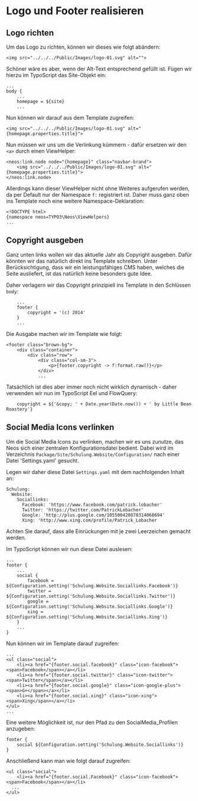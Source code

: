 # Logo und Footer realisieren

## Logo richten

Um das Logo zu richten, können wir dieses wie folgt abändern:

```
<img src="../../../Public/Images/logo-01.svg" alt="">
```

Schöner wäre es aber, wenn der Alt-Text entsprechend gefüllt ist. Fügen wir hierzu im TypoScript das Site-Objekt ein:

```
...
body {
	...
	homepage = ${site}
	...
```

Nun können wir darauf aus dem Template zugreifen:

```
<img src="../../../Public/Images/logo-01.svg" alt="{homepage.properties.title}">
```

Nun müssen wir uns um die Verlinkung kümmern - dafür ersetzen wir den `<a>` durch einen ViewHelper:

```
<neos:link.node node="{homepage}" class="navbar-brand">
    <img src="../../../Public/Images/logo-01.svg" alt="{homepage.properties.title}">
</neos:link.node>
```

Allerdings kann dieser ViewHelper nicht ohne Weiteres aufgerufen werden, da per Default nur der Namespace `f:` registriert ist. Daher muss ganz oben ins Template noch eine weitere Namespace-Deklaration:

```
<!DOCTYPE html>
{namespace neos=TYPO3\Neos\ViewHelpers}
...
```

## Copyright ausgeben

Ganz unten links wollen wir das aktuelle Jahr als Copyright ausgeben. Dafür könnten wir das natürlich direkt ins Template schreiben. Unter Berücksichtigung, dass wir ein leistungsfähiges CMS haben, welches die Seite ausliefert, ist das natürlich keine besonders gute Idee.

Daher verlagern wir das Copyright prinzipiell ins Template in den Schlüssen `body`:

```
	...
	footer {
		copyright = '(c) 2014'
	}
	...
```

Die Ausgabe machen wir im Template wie folgt:

```
<footer class="brown-bg">
	<div class="container">
		<div class="row">
			<div class="col-sm-3">
				<p>{footer.copyright -> f:format.raw()}</p>
			</div>
			...
```

Tatsächlich ist dies aber immer noch nicht wirklich dynamisch - daher verwenden wir nun im TypoScript Eel und FlowQuery:

```
	copyright = ${'&copy; ' + Date.year(Date.now()) + ' by Little Bean Roastery'}
```


## Social Media Icons verlinken

Um die Social Media Icons zu verlinken, machen wir es uns zunutze, das Neos sich einer zentralen Konfigurationsdatei bedient. Dabei wird im Verzeichnis `Package/Site/Schulung.Website/Configuration/` nach einer Datei 'Settings.yaml' gesucht.

Legen wir daher diese Datei `Settings.yaml` mit dem nachfolgenden Inhalt an:

```
Schulung:
  Website:
    Sociallinks:
      Facebook: 'https://www.facebook.com/patrick.lobacher'
      Twitter: 'https://twitter.com/PatrickLobacher'
      Google: 'http://plus.google.com/105500420878314068694'
      Xing: 'http://www.xing.com/profile/Patrick_Lobacher
```

Achten Sie darauf, dass alle Einrückungen mit je zwei Leerzeichen gemacht werden.

Im TypoScript können wir nun diese Datei auslesen:

```
...
footer {
	...
	social {
        facebook = ${Configuration.setting('Schulung.Website.Sociallinks.Facebook')}
        twitter = ${Configuration.setting('Schulung.Website.Sociallinks.Twitter')}
        google = ${Configuration.setting('Schulung.Website.Sociallinks.Google')}
        xing = ${Configuration.setting('Schulung.Website.Sociallinks.Xing')}
    }
    ...
}

```

Nun können wir im Template darauf zugreifen:

```
...
<ul class="social">
	<li><a href="{footer.social.facebook}" class="icon-facebook"><span>Facebook</span></a></li>
	<li><a href="{footer.social.twitter}" class="icon-twitter"><span>Twitter</span></a></li>
	<li><a href="{footer.social.google}" class="icon-google-plus"><span>G+</span></a></li>
	<li><a href="{footer.social.xing}" class="icon-xing"><span>Xing</span></a></li>
</ul>
...
```


Eine weitere Möglichkeit ist, nur den Pfad zu den SocialMedia_Profilen anzugeben:

```
footer {
	social ${Configuration.setting('Schulung.Website.Sociallinks')}
}
```

Anschließend kann man wie folgt darauf zugreifen:

```
<ul class="social">
	<li><a href="{footer.social.Facebook}" class="icon-facebook"><span>Facebook</span></a></li>
  ...
</ul>
```

